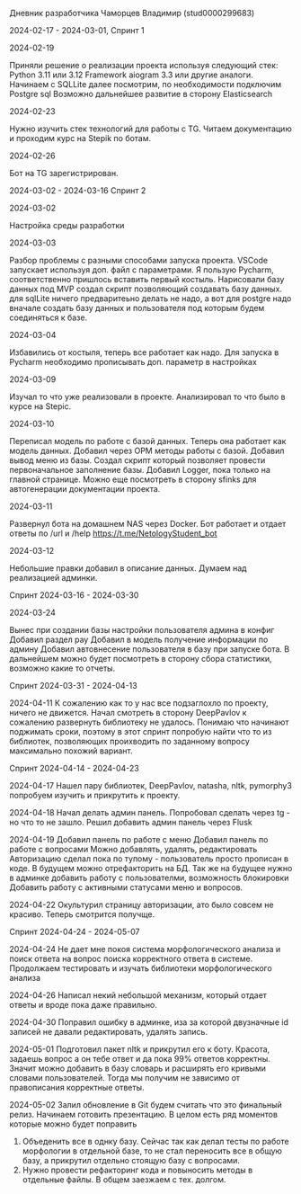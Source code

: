 Дневник разработчика Чаморцев Владимир (stud0000299683)

2024-02-17 - 2024-03-01, Спринт 1

2024-02-19

Приняли решение о реализации проекта используя следующий стек: Python 3.11 или 3.12 Framework aiogram 3.3 или 
другие аналоги. Начинаем с SQLLite далее посмотрим, по необходимости подключим Postgre sql
Возможно дальнейшее развитие в сторону Elasticsearch

2024-02-23 

Нужно изучить стек технологий для работы с TG. Читаем документацию и проходим курс на Stepik по ботам.

2024-02-26 

Бот на TG зарегистрирован.

2024-03-02 - 2024-03-16 Спринт 2


2024-03-02 

Настройка среды разработки 

2024-03-03 

Разбор проблемы с разными способами запуска проекта. VSCode запускает используя доп. файл с параметрами. 
Я пользую Pycharm, соответственно пришлось вставить первый костыль. 
Нарисовали базу данных под MVP создал скрипт позволяющий создавать базу данных. для sqlLite ничего предваритеьно делать 
не надо, а вот для postgre надо вначале создать базу данных и пользователя под которым будем соединяться к базе.

2024-03-04

Избавились от костыля, теперь все работает как надо. Для запуска в Pycharm необходимо прописывать 
доп. параметр в настройках

2024-03-09 

Изучал то что уже реализовали в проекте. Анализировал то что было в курсе на Stepic.

2024-03-10 

Переписал модель по работе с базой данных. Теперь она работает как модель данных. 
Добавил через ОРМ методы работы с базой. Добавил вывод меню из базы. Создал скрипт который позволяет провести 
первоначальное заполнение базы. Добавил Logger, пока только на главной странице. Можно еще посмотреть в сторону 
sfinks для автогенерации документации проекта. 

2024-03-11 

Развернул бота на домашнем NAS через Docker. Бот работает и отдает ответы по /url и /help 
https://t.me/NetologyStudent_bot

2024-03-12 

Небольшие правки добавил в описание данных.
Думаем над реализацией админки. 

Спринт 2024-03-16 - 2024-03-30

2024-03-24 

Вынес при создании базы настройки пользователя админа в конфиг 
Добавил раздел pay 
Добавил в модель получение информации по админу 
Добавил автовнесение пользователя в базу при запуске бота. 
В дальнейшем можно будет посмотреть в сторону сбора статистики, возможно какие то отчеты.

Спринт 2024-03-31 - 2024-04-13

2024-04-11 
К сожалению как то у нас все подзаглохло по проекту, ничего не движется. Начал смотреть в сторону DeepPavlov 
к сожалению развернуть библиотеку не удалось. Понимаю что начинают поджимать сроки, поэтому в этот спринт попробую найти 
что то из библиотек, позволяющих проихводить по заданному вопросу максимально похожий вариант. 

Спринт 2024-04-14 - 2024-04-23

2024-04-17 
Нашел пару библиотек,  DeepPavlov, natasha, nltk, pymorphy3 
попробуем изучить и прикрутить к проекту. 

2024-04-18
Начал делать админ панель. Попробовал сделать через tg - но что то не зашло.
Решил добавить админ панель через Flusk 

2024-04-19 
Добавил панель по работе с меню
Добавил панель по работе с вопросами
Можно добавлять, удалять, редактировать
Авторизацию сделал пока по тупому - пользователь просто прописан в коде. 
В будущем можно отрефакторить на БД. 
Так же на будущее нужно в админке добавить работу с пользователми, возможность блокировки
Добавить работу с активными статусами меню и вопросов. 

2024-04-22
Окультурил страницу авторизации, ато было совсем не красиво. Теперь смотрится получще. 

Спринт 2024-04-24 - 2024-05-07 

2024-04-24
Не дает мне покоя система морфологического анализа и поиск ответа на вопрос поиска
корректного ответа в системе. Продолжаем тестировать и изучать библиотеки морфологического анализа

2024-04-26
Написал некий небольшой механизм, который отдает ответы и вроде пока даже правильно. 


2024-04-30 
Поправил ошибку в админке, иза за которой двузначные id записей не давали редактировать, удалять запись.

2024-05-01 
Подготовил пакет nltk и прикрутил его к боту. 
Красота, задаешь вопрос а он тебе ответ и да пока 99% ответов корректны. 
Значит можно добавить в базу словарь и расширять его кривыми словами пользователей.
Тогда мы получим не зависимо от правописания корректные ответы.

2024-05-02
Залил обновление в Git будем считать что это финальный релиз. 
Начинаем готовить презентацию. В целом есть ряд моментов которые можно будет поправить
1. Объеденить все в однку базу. Сейчас так как делал тесты по работе морфологии в отдельной базе, 
то не стал переносить все в общую базу, а прикрутил отдельно стоящую базу с вопросами.
2. Нужно провести рефакторинг кода и повыносить методы в отдельные файлы.
В общем заезжаем с тех. долгом.
 